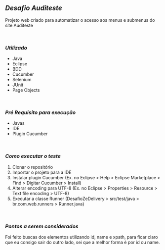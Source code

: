 
## ***Desafio Auditeste***
Projeto web criado para automatizar o acesso aos menus e submenus do site Auditeste
<p> <br />

### ***Utilizado***

 - Java
 - Eclipse
 - BDD
 - Cucumber
 - Selenium
 - JUnit
 - Page Objects
<p> <br />

### ***Pré Requisito para execução***

- Javas
- IDE
- Plugin Cucumber
<p> <br />

### ***Como executar o teste***

1. Clonar o repositório
2. Importar o projeto para a IDE
3. Instalar plugin Cucumber (Ex. no Eclipse > Help > Eclipse Marketplace > Find > Digitar Cucumber > Install)
4. Alterar encoding para UTF-8 (Ex. no Eclipse > Properties > Resource > Text file encoding > UTF-8)
5. Executar a classe Runner (DesafioZeDelivery > src/test/java > br.com.web.runners > Runner.java)
<p> <br />
 
 ### ***Pontos a serem considerados***
Foi feito buscas dos elementos utilizando id, name e xpath, para ficar claro que eu consigo sair do outro lado, sei que a melhor forma é por id ou name.
